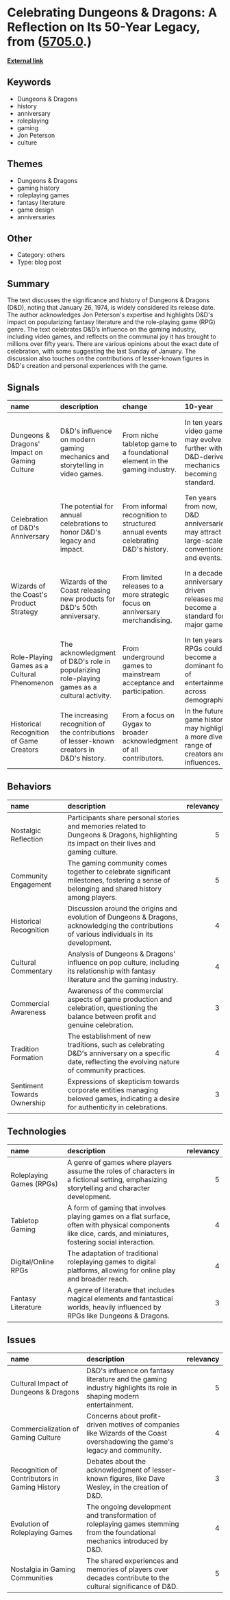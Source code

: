 # __Celebrating Dungeons & Dragons: A Reflection on Its 50-Year Legacy__, from ([5705.0](https://kghosh.substack.com/p/5705.0).)

__[External link](http://grognardia.blogspot.com/2024/01/fifty-years-ago-today.html)__



## Keywords

* Dungeons & Dragons
* history
* anniversary
* roleplaying
* gaming
* Jon Peterson
* culture

## Themes

* Dungeons & Dragons
* gaming history
* roleplaying games
* fantasy literature
* game design
* anniversaries

## Other

* Category: others
* Type: blog post

## Summary

The text discusses the significance and history of Dungeons & Dragons (D&D), noting that January 26, 1974, is widely considered its release date. The author acknowledges Jon Peterson's expertise and highlights D&D's impact on popularizing fantasy literature and the role-playing game (RPG) genre. The text celebrates D&D’s influence on the gaming industry, including video games, and reflects on the communal joy it has brought to millions over fifty years. There are various opinions about the exact date of celebration, with some suggesting the last Sunday of January. The discussion also touches on the contributions of lesser-known figures in D&D's creation and personal experiences with the game.

## Signals

| name                                         | description                                                                                 | change                                                                           | 10-year                                                                                      | driving-force                                                                             |   relevancy |
|:---------------------------------------------|:--------------------------------------------------------------------------------------------|:---------------------------------------------------------------------------------|:---------------------------------------------------------------------------------------------|:------------------------------------------------------------------------------------------|------------:|
| Dungeons & Dragons' Impact on Gaming Culture | D&D's influence on modern gaming mechanics and storytelling in video games.                 | From niche tabletop game to a foundational element in the gaming industry.       | In ten years, video games may evolve further with D&D-derived mechanics becoming standard.   | The continuous growth and integration of tabletop gaming elements into video game design. |           5 |
| Celebration of D&D's Anniversary             | The potential for annual celebrations to honor D&D's legacy and impact.                     | From informal recognition to structured annual events celebrating D&D's history. | Ten years from now, D&D anniversaries may attract large-scale conventions and events.        | The increasing popularity of nostalgia-driven celebrations in the gaming community.       |           4 |
| Wizards of the Coast's Product Strategy      | Wizards of the Coast releasing new products for D&D's 50th anniversary.                     | From limited releases to a more strategic focus on anniversary merchandising.    | In a decade, anniversary-driven releases may become a standard for major games.              | The commercial success of nostalgia and anniversary products in the gaming market.        |           4 |
| Role-Playing Games as a Cultural Phenomenon  | The acknowledgment of D&D's role in popularizing role-playing games as a cultural activity. | From underground games to mainstream acceptance and participation.               | In ten years, RPGs could become a dominant form of entertainment across demographics.        | The rise of collaborative storytelling and community-driven gaming experiences.           |           5 |
| Historical Recognition of Game Creators      | The increasing recognition of the contributions of lesser-known creators in D&D's history.  | From a focus on Gygax to broader acknowledgment of all contributors.             | In the future, game histories may highlight a more diverse range of creators and influences. | The growing interest in inclusivity and representation in gaming history.                 |           3 |

## Behaviors

| name                        | description                                                                                                                                           |   relevancy |
|:----------------------------|:------------------------------------------------------------------------------------------------------------------------------------------------------|------------:|
| Nostalgic Reflection        | Participants share personal stories and memories related to Dungeons & Dragons, highlighting its impact on their lives and gaming culture.            |           5 |
| Community Engagement        | The gaming community comes together to celebrate significant milestones, fostering a sense of belonging and shared history among players.             |           5 |
| Historical Recognition      | Discussion around the origins and evolution of Dungeons & Dragons, acknowledging the contributions of various individuals in its development.         |           4 |
| Cultural Commentary         | Analysis of Dungeons & Dragons' influence on pop culture, including its relationship with fantasy literature and the gaming industry.                 |           4 |
| Commercial Awareness        | Awareness of the commercial aspects of game production and celebration, questioning the balance between profit and genuine celebration.               |           3 |
| Tradition Formation         | The establishment of new traditions, such as celebrating D&D's anniversary on a specific date, reflecting the evolving nature of community practices. |           4 |
| Sentiment Towards Ownership | Expressions of skepticism towards corporate entities managing beloved games, indicating a desire for authenticity in celebrations.                    |           3 |

## Technologies

| name                     | description                                                                                                                                                    |   relevancy |
|:-------------------------|:---------------------------------------------------------------------------------------------------------------------------------------------------------------|------------:|
| Roleplaying Games (RPGs) | A genre of games where players assume the roles of characters in a fictional setting, emphasizing storytelling and character development.                      |           5 |
| Tabletop Gaming          | A form of gaming that involves playing games on a flat surface, often with physical components like dice, cards, and miniatures, fostering social interaction. |           4 |
| Digital/Online RPGs      | The adaptation of traditional roleplaying games to digital platforms, allowing for online play and broader reach.                                              |           4 |
| Fantasy Literature       | A genre of literature that includes magical elements and fantastical worlds, heavily influenced by RPGs like Dungeons & Dragons.                               |           3 |

## Issues

| name                                          | description                                                                                                                 |   relevancy |
|:----------------------------------------------|:----------------------------------------------------------------------------------------------------------------------------|------------:|
| Cultural Impact of Dungeons & Dragons         | D&D's influence on fantasy literature and the gaming industry highlights its role in shaping modern entertainment.          |           5 |
| Commercialization of Gaming Culture           | Concerns about profit-driven motives of companies like Wizards of the Coast overshadowing the game's legacy and community.  |           4 |
| Recognition of Contributors in Gaming History | Debates about the acknowledgment of lesser-known figures, like Dave Wesley, in the creation of D&D.                         |           3 |
| Evolution of Roleplaying Games                | The ongoing development and transformation of roleplaying games stemming from the foundational mechanics introduced by D&D. |           4 |
| Nostalgia in Gaming Communities               | The shared experiences and memories of players over decades contribute to the cultural significance of D&D.                 |           5 |